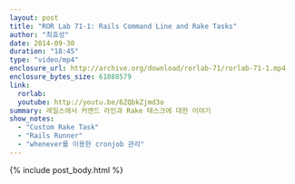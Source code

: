 ```yaml
---
layout: post
title: "ROR Lab 71-1: Rails Command Line and Rake Tasks"
author: "최효성"
date: 2014-09-30
duration: "18:45"
type: "video/mp4"
enclosure_url: http://archive.org/download/rorlab-71/rorlab-71-1.mp4
enclosure_bytes_size: 61088579
link:
  rorlab: 
  youtube: http://youtu.be/6ZQbkZjmd3o
summary: 레일스에서 커맨드 라인과 Rake 태스크에 대한 이야기
show_notes:
  - "Custom Rake Task"
  - "Rails Runner"
  - "whenever를 이용한 cronjob 관리"
---
```


{% include post_body.html %}